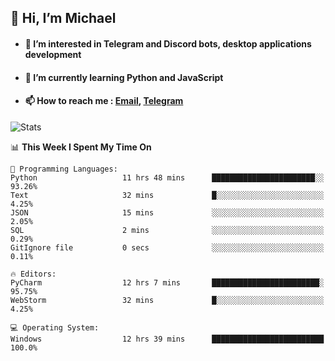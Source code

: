 ## 👋 Hi, I’m Michael
- #### 👀 I’m interested in Telegram and Discord bots, desktop applications development
- #### 🌱 I’m currently learning Python and JavaScript
- #### 📫 How to reach me : [Email](mailto:misha@kurapov.ru), [Telegram](https://t.me/mickr7)

![Stats](https://github-readme-stats.vercel.app/api?username=krpff&show_icons=true&theme=github_dark&hide_border=true&hide=issues&count_private=true&layout=compact)


<!--START_SECTION:waka-->
📊 **This Week I Spent My Time On** 

```text
💬 Programming Languages: 
Python                   11 hrs 48 mins      ███████████████████████░░   93.26% 
Text                     32 mins             █░░░░░░░░░░░░░░░░░░░░░░░░   4.25% 
JSON                     15 mins             ░░░░░░░░░░░░░░░░░░░░░░░░░   2.05% 
SQL                      2 mins              ░░░░░░░░░░░░░░░░░░░░░░░░░   0.29% 
GitIgnore file           0 secs              ░░░░░░░░░░░░░░░░░░░░░░░░░   0.11%

🔥 Editors: 
PyCharm                  12 hrs 7 mins       ████████████████████████░   95.75% 
WebStorm                 32 mins             █░░░░░░░░░░░░░░░░░░░░░░░░   4.25%

💻 Operating System: 
Windows                  12 hrs 39 mins      █████████████████████████   100.0%

```


<!--END_SECTION:waka-->
